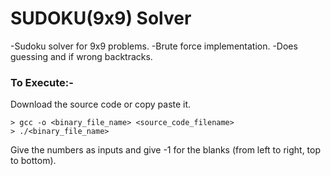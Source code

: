 # SUDOKU(9x9) Solver

-Sudoku solver for 9x9 problems.
-Brute force implementation.
-Does guessing and if wrong backtracks.

### To Execute:-

Download the source code or copy paste it.

```
> gcc -o <binary_file_name> <source_code_filename>
> ./<binary_file_name>
```

Give the numbers as inputs and give -1 for the blanks (from left to right, top to bottom).
